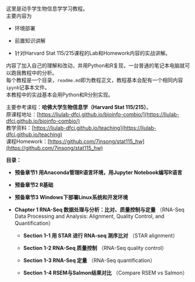 这里是动手学生物信息学学习教程。<br>
主要内容为

- 环境部署

- 前置知识讲解

- 针对Harvard Stat 115/215课程的Lab和Homework内容的实战讲解。<br>

内容了加入自己的理解和改动，并用Python和R复现，一台普通的笔记本电脑就可以跑我教程中的分析。<br>
每个教程是一个目录，`readme.md`即为教程正文，教程基本会配有一个相同内容`ipynb`记事本文件。<br>本教程中的实战基本会用Python和R分别实现。<br>

主要参考课程：**哈佛大学生物信息学（Harvard Stat 115/215）**。<br>
原课程地址：[https://liulab-dfci.github.io/bioinfo-combio/](https://liulab-dfci.github.io/bioinfo-combio/)<br>
教学资料：[https://liulab-dfci.github.io/teaching](https://liulab-dfci.github.io/teaching)<br>
课程Homework：[https://github.com/7insong/stat115_hw](https://github.com/7insong/stat115_hw)<br>

**目录：**

- **预备章节1 用Anaconda管理R语言环境，用Jupyter Notebook编写R语言**

- **预备章节2 R基础**

- **预备章节3 Windows下部署Linux系统和开发环境**

- **Chapter 1 RNA-Seq 数据处理与分析：比对、质量控制与定量**
  （RNA-Seq Data Processing and Analysis: Alignment, Quality Control, and Quantification）
  - **Section 1-1 用 STAR 进行 RNA-seq 测序比对**
    （STAR alignment）
  - **Section 1-2 RNA-Seq 质量控制**
    （RNA-Seq quality control）
    
  - **Section 1-3 RNA-Seq 定量**
    （RNA-Seq quantification）
  
  - **Section 1-4 RSEM与Salmon结果对比**
    （Compare RSEM vs Salmon）
